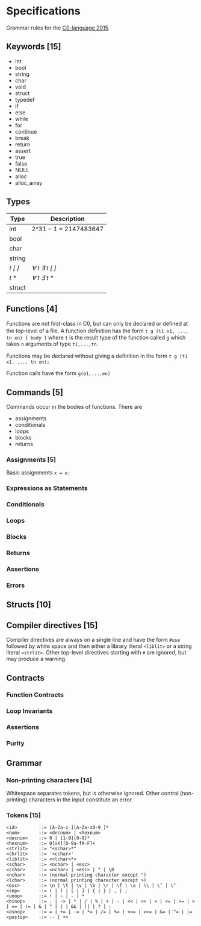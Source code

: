 # Specifications
Grammar rules for the [C0-language 2015](c0-reference.pdf).

## Keywords [15]
* int 
* bool 
* string 
* char 
* void 
* struct 
* typedef 
* if 
* else 
* while 
* for 
* continue 
* break 
* return 
* assert 
* true 
* false 
* NULL 
* alloc 
* alloc_array

## Types
| Type      | Description
| -         | -
| int       | 2^31 − 1 = 2147483647
| bool      |
| char      |
| string    |
| *t [ ]*   | *∀ t ∃ t [ ]*
| *t* *     | *∀ t ∃ t* *
| struct    |

## Functions [4]
Functions are not ﬁrst-class in C0, but can only be declared or deﬁned at the top-level of a ﬁle. A function deﬁnition has the form `t g (t1 x1, ..., tn xn) { body }`
where `t` is the result type of the function called `g` which takes `n` arguments of type `t1,...,tn`.

Functions may be declared without giving a deﬁnition in the form
`t g (t1 x1, ..., tn xn);`

Function calls have the form `g(e1,...,en)`

## Commands [5]
Commands occur in the bodies of functions. There are
* assignments
* conditionals
* loops 
* blocks
* returns

### Assignments [5]
Basic assignments `x = e;`

### Expressions as Statements

### Conditionals

### Loops

### Blocks

### Returns

### Assertions

### Errors

## Structs [10]

## Compiler directives [15]
Compiler directives are always on a single line and have the form `#use` followed by white space and then either a library literal `<liblit>` or a string literal `<strlit>`. Other top-level directives starting with `#` are ignored, but may produce a warning. 

## Contracts

### Function Contracts

### Loop Invariants

### Assertions

### Purity

## Grammar

### Non-printing characters [14]
Whitespace separates tokens, but is otherwise ignored. Other control (non-printing) characters in the input constitute an error.

### Tokens [15]
```
<id>        ::= [A-Za-z_][A-Za-z0-9_]*
<num>       ::= <decnum> | <hexnum>
<decnum>    ::= 0 | [1-9][0-9]*
<hexnum>    ::= 0[xX][0-9a-fA-F]+
<strlit>    ::= "<schar>*" 
<chrlit>    ::= '<cchar>'
<liblit>    ::= <<lchar>*>
<schar>     ::= <nchar> | <esc>
<cchar>     ::= <nchar> | <esc> | " | \0 
<nchar>     ::= (normal printing character except ") 
<lchar>     ::= (normal printing character except >) 
<esc>       ::= \n | \t | \v | \b | \r | \f | \a | \\ | \’ | \"
<sep>       ::= ( | ) | [ | ] | { | } | , | ; 
<unop>      ::= ! | ~ | - | * 
<binop>     ::= . | -> | * | / | % | + | - | << | >> | < | <= | >= | > | == | != | & | ^ | | | && | || | ? | : 
<asnop>     ::= = | += | -= | *= | /= | %= | <<= | >>= | &= | ^= | |= 
<postop>    ::= -- | ++
```